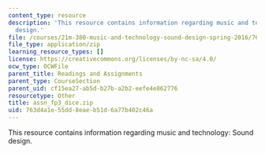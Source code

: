 ```yaml
---
content_type: resource
description: 'This resource contains information regarding music and technology: Sound
  design.'
file: /courses/21m-380-music-and-technology-sound-design-spring-2016/763d4a1e55dd8eaeb51d6a77b402c46a_assn_fp3_dice.zip
file_type: application/zip
learning_resource_types: []
license: https://creativecommons.org/licenses/by-nc-sa/4.0/
ocw_type: OCWFile
parent_title: Readings and Assignments
parent_type: CourseSection
parent_uid: cf15ea27-ab5d-b27b-a2b2-eefe4e862776
resourcetype: Other
title: assn_fp3_dice.zip
uid: 763d4a1e-55dd-8eae-b51d-6a77b402c46a
---
```

This resource contains information regarding music and technology: Sound design.